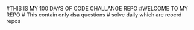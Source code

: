 #THIS IS MY 100 DAYS OF CODE CHALLANGE REPO
          #WELCOME TO MY REPO 
          # This contain only dsa questions 
        # solve daily which are reocrd repos

          
 